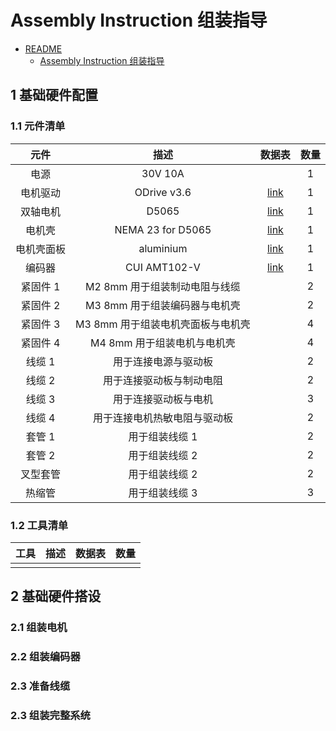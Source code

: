 # Assembly Instruction 组装指导

- [README](../README.md)
    - [Assembly Instruction 组装指导](./103_assembly-instruction.md)

## 1 基础硬件配置

### 1.1 元件清单

|元件|描述|数据表|数量|
|:---:|:---:|:---:|:---:|
|电源|30V 10A||1|
|电机驱动|ODrive v3.6|[link](https://odriverobotics.com/shop/odrive-v36)|1|
|双轴电机|D5065|[link](https://odriverobotics.com/shop/odrive-custom-motor-d5065)|1|
|电机壳|NEMA 23 for D5065|[link](https://discourse.odriverobotics.com/t/nema-enclosures-for-d5065-and-d6374-motors/830)|1|
|电机壳面板|aluminium|[link](https://odriverobotics.com/shop/nema23-faceplate-for-d5065-motor)|1|
|编码器|CUI AMT102-V|[link](https://odriverobotics.com/shop/cui-amt-102)|1|
|紧固件 1|M2 8mm 用于组装制动电阻与线缆||2|
|紧固件 2|M3 8mm 用于组装编码器与电机壳||2|
|紧固件 3|M3 8mm 用于组装电机壳面板与电机壳||4|
|紧固件 4|M4 8mm 用于组装电机与电机壳||4|
|线缆 1|用于连接电源与驱动板||2|
|线缆 2|用于连接驱动板与制动电阻||2|
|线缆 3|用于连接驱动板与电机||3|
|线缆 4|用于连接电机热敏电阻与驱动板||2|
|套管 1|用于组装线缆 1||2|
|套管 2|用于组装线缆 2||2|
|叉型套管|用于组装线缆 2||2|
|热缩管|用于组装线缆 3||3|

### 1.2 工具清单

|工具|描述|数据表|数量|
|:---:|:---:|:---:|:---:|
|||||

## 2 基础硬件搭设

### 2.1 组装电机

### 2.2 组装编码器

### 2.3 准备线缆

### 2.3 组装完整系统
